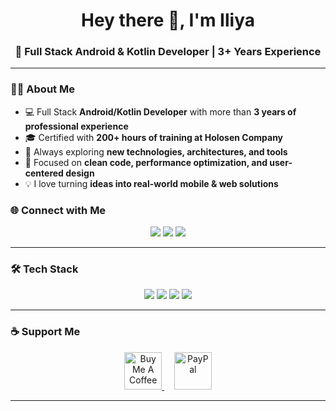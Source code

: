 <!-- Header -->
<h1 align="center">Hey there 👋, I'm Iliya</h1>
<h3 align="center">🚀 Full Stack Android & Kotlin Developer | 3+ Years Experience</h3>

---

### 👨‍💻 About Me
- 💻 Full Stack **Android/Kotlin Developer** with more than **3 years of professional experience**
- 🎓 Certified with **200+ hours of training at Holosen Company**
- 🌱 Always exploring **new technologies, architectures, and tools**
- 🎯 Focused on **clean code, performance optimization, and user-centered design**
- 💡 I love turning **ideas into real-world mobile & web solutions**

### 🌐 Connect with Me
<p align="center">
  <a href="https://www.linkedin.com/in/iliya-zz-8537601b0/"><img src="https://img.shields.io/badge/LinkedIn-%230077B5.svg?style=for-the-badge&logo=linkedin&logoColor=white"/></a>
  <a href="https://t.me/ilidark"><img src="https://img.shields.io/badge/Telegram-2CA5E0?style=for-the-badge&logo=telegram&logoColor=white"/></a>
  <a href="https://github.com/iliaxp"><img src="https://img.shields.io/badge/GitHub-%23121011.svg?style=for-the-badge&logo=github&logoColor=white"/></a>
</p>

---

### 🛠️ Tech Stack
<p align="center">
  <!-- Languages -->
  <img src="https://skillicons.dev/icons?i=kotlin,androidstudio,spring,mysql,sqlite"/>
  <!-- Frameworks -->
  <img src="https://skillicons.dev/icons?i=git,github,vscode,postman,figma,linux"/>
  <!-- Tools -->
  <img src="https://skillicons.dev/icons?i=wordpress,visualstudio,firebase,postgres,ktor"/>
  <img src="https://skillicons.dev/icons?i=windows,pr,ps,ae,idea,arduino"/>
</p>

---

### ☕ Support Me
<p align="center">
  <a href="https://www.buymeacoffee.com/YOURUSERNAME" target="_blank">
    <img src="https://cdn.buymeacoffee.com/buttons/v2/default-yellow.png" height="60" alt="Buy Me A Coffee"/>
  </a>
  &nbsp;&nbsp;&nbsp;
  <a href="https://paypal.me/YOURUSERNAME" target="_blank">
    <img src="https://avatars.githubusercontent.com/u/476675?s=200&v=4" height="60" alt="PayPal"/>
  </a>
</p>


---
